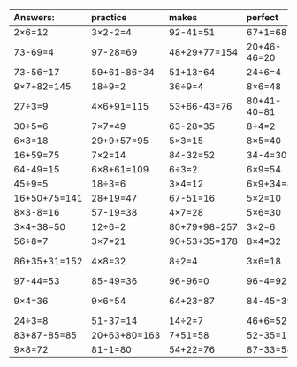 | Answers: | practice | makes | perfect | ! |
| :--- | :--- | :--- | :--- | :--- |
| 2×6=12 | 3×2-2=4 | 92-41=51 | 67+1=68 | 10÷5=2 | 
| 73-69=4 | 97-28=69 | 48+29+77=154 | 20+46-46=20 | 13+27=40 | 
| 73-56=17 | 59+61-86=34 | 51+13=64 | 24÷6=4 | 84+5=89 | 
| 9×7+82=145 | 18÷9=2 | 36÷9=4 | 8×6=48 | 4×4+36=52 | 
| 27÷3=9 | 4×6+91=115 | 53+66-43=76 | 80+41-40=81 | 52+24=76 | 
| 30÷5=6 | 7×7=49 | 63-28=35 | 8÷4=2 | 75-30=45 | 
| 6×3=18 | 29+9+57=95 | 5×3=15 | 8×5=40 | 81-45=36 | 
| 16+59=75 | 7×2=14 | 84-32=52 | 34-4=30 | 61-31=30 | 
| 64-49=15 | 6×8+61=109 | 6÷3=2 | 6×9=54 | 53-7=46 | 
| 45÷9=5 | 18÷3=6 | 3×4=12 | 6×9+34=88 | 54÷9=6 | 
| 16+50+75=141 | 28+19=47 | 67-51=16 | 5×2=10 | 2×8=16 | 
| 8×3-8=16 | 57-19=38 | 4×7=28 | 5×6=30 | 7×8+32=88 | 
| 3×4+38=50 | 12÷6=2 | 80+79+98=257 | 3×2=6 | 8×8+22=86 | 
| 56÷8=7 | 3×7=21 | 90+53+35=178 | 8×4=32 | 4×3-10=2 | 
| 86+35+31=152 | 4×8=32 | 8÷2=4 | 3×6=18 | 11+57-2=66 | 
| 97-44=53 | 85-49=36 | 96-96=0 | 96-4=92 | 13+14=27 | 
| 9×4=36 | 9×6=54 | 64+23=87 | 84-45=39 | 92+74-12=154 | 
| 24÷3=8 | 51-37=14 | 14÷2=7 | 46+6=52 | 76-54=22 | 
| 83+87-85=85 | 20+63+80=163 | 7+51=58 | 52-35=17 | 6×4=24 | 
| 9×8=72 | 81-1=80 | 54+22=76 | 87-33=54 | 4×3=12 | 
